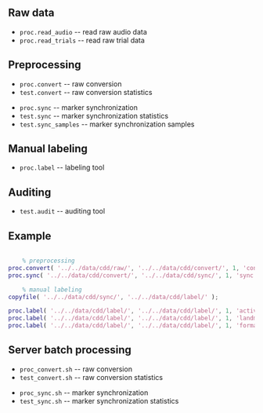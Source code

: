 Raw data
--------

- `proc.read_audio` -- read raw audio data
- `proc.read_trials` -- read raw trial data

Preprocessing
-------------

- `proc.convert` -- raw conversion
- `test.convert` -- raw conversion statistics

<!-- -->

- `proc.sync` -- marker synchronization
- `test.sync` -- marker synchronization statistics
- `test.sync_samples` -- marker synchronization samples

Manual labeling
---------------

- `proc.label` -- labeling tool

Auditing
--------

- `test.audit` -- auditing tool

Example
-------

```matlab

	% preprocessing
proc.convert( '../../data/cdd/raw/', '../../data/cdd/convert/', 1, 'convert.log' );
proc.sync( '../../data/cdd/convert/', '../../data/cdd/sync/', 1, 'sync.log' );

	% manual labeling
copyfile( '../../data/cdd/sync/', '../../data/cdd/label/' );

proc.label( '../../data/cdd/label/', '../../data/cdd/label/', 1, 'activity', 'label.log' );
proc.label( '../../data/cdd/label/', '../../data/cdd/label/', 1, 'landmarks', 'label.log' );
proc.label( '../../data/cdd/label/', '../../data/cdd/label/', 1, 'formants', 'label.log' );

```

Server batch processing
-----------------------

- `proc_convert.sh` -- raw conversion
- `test_convert.sh` -- raw conversion statistics

<!-- -->

- `proc_sync.sh` -- marker synchronization
- `test_sync.sh` -- marker synchronization statistics

